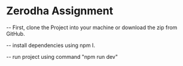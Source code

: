 # Zerodha Assignment

-- First, clone the Project into your machine or download the zip from GitHub.

-- install dependencies using npm I.

-- run project using command "npm run dev"

